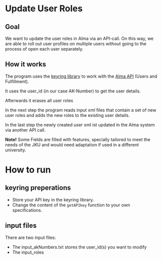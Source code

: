 # Update User Roles
## Goal
We want to update the user roles in Alma via an API-call. On this way, we are able to roll out user profiles on multiple users without going to the process of open each user separately.
## How it works
The program uses the [keyring library](https://pypi.org/project/keyring/) to work with the [Alma API](https://developers.exlibrisgroup.com/console/) (Users and Fulfillment).

It uses the user_id (in our case AK-Number) to get the user details.

Afterwards it erases all user roles

In the next step the program reads input xml files that contain a set of new user roles and adds the new roles to the existing user details.

In the last step the newly created user xml ist updated in the Alma system via another API call.

**Note!** Some Fields are filled with features, specially tailored to meet the needs of the JKU and would need adaptation if used in a different university.

# How to run
## keyring preperations
* Store your API key in the keyring library.
* Change the content of the ```getAPIkey``` function to your own specifications.

## input files
There are two input files:
* The input_akNumbers.txt stores the user_id(s) you want to modify
* The input_roles


